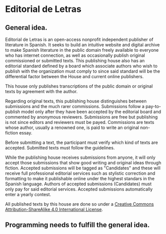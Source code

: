# Editorial de Letras

## General idea.

Editorial de Letras is an open-access nonprofit independent publisher of literature in Spanish. It seeks to build an intuitive website and digital archive to make Spanish literature in the public domain freely available to everyone who has internet connection, as well as occasionally publish original commissioned or submitted texts. This publishing house also has an editorial standard defined by a board which associate authors who wish to publish with the organization must comply to since said standard will be the differential factor between the House and current online publishers.

This house only publishes transcriptions of the public domain or original texts by agreement with the author.
 
Regarding original texts, this publishing house distinguishes between submissions and the much rarer commissions. Submissions follow a pay-to-publish model only after they have been accepted by the editorial board and commented by anonymous reviewers. Submissions are free but publishing is not since editors and reviewers must be payed. Commissions are texts whose author, usually a renowned one, is paid to write an original non-fiction essay.

Before submitting a text, the participant must verify which kind of texts are accepted. Submitted texts must follow the guidelines.

While the publishing house receives submissions from anyone, it will only accept those submissions that show good writing and original ideas through fiction. Accepted submissions will be tagged as "Candidates" and these will receive full professional editorial services such as stylistic correction and formatting to make it publishable online under the highest standars in the Spanish language. Authors of accepted submissions (Candidates) must only pay for said editorial services. Accepted submissions automatically enter a yearly contest.

All published texts by this house are done so under a [Creative Commons Attribution-ShareAlike 4.0 International License](https://creativecommons.org/licenses/by-sa/4.0/).

## Programming needs to fulfill the general idea.

